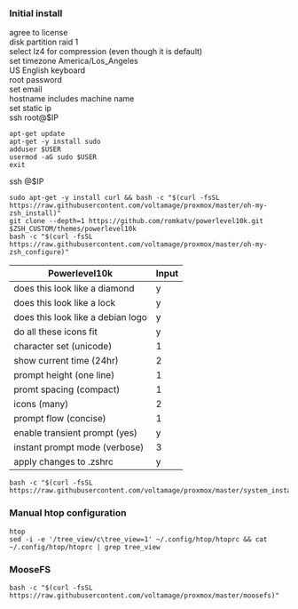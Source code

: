 ### Initial install
agree to license  
disk partition raid 1  
select lz4 for compression (even though it is default)  
set timezone America/Los_Angeles  
US English keyboard  
root password  
set email  
hostname includes machine name  
set static ip  
ssh root@$IP  
```
apt-get update
apt-get -y install sudo
adduser $USER
usermod -aG sudo $USER
exit
```
ssh @$IP 
```
sudo apt-get -y install curl && bash -c "$(curl -fsSL https://raw.githubusercontent.com/voltamage/proxmox/master/oh-my-zsh_install)"
git clone --depth=1 https://github.com/romkatv/powerlevel10k.git $ZSH_CUSTOM/themes/powerlevel10k
bash -c "$(curl -fsSL https://raw.githubusercontent.com/voltamage/proxmox/master/oh-my-zsh_configure)"
```
Powerlevel10k | Input
--------------|------
does this look like a diamond|y
does this look like a lock|y
does this look like a debian logo|y
do all these icons fit|y
character set (unicode)|1
show current time (24hr)|2
prompt height (one line)|1
promt spacing (compact)|1
icons (many)|2
prompt flow (concise)|1
enable transient prompt (yes)|y
instant prompt mode (verbose)|3
apply changes to .zshrc|y
```
bash -c "$(curl -fsSL https://raw.githubusercontent.com/voltamage/proxmox/master/system_install)"
```
### Manual htop configuration
```
htop
sed -i -e '/tree_view/c\tree_view=1' ~/.config/htop/htoprc && cat ~/.config/htop/htoprc | grep tree_view
```
### MooseFS
```
bash -c "$(curl -fsSL https://raw.githubusercontent.com/voltamage/proxmox/master/moosefs)"
```
